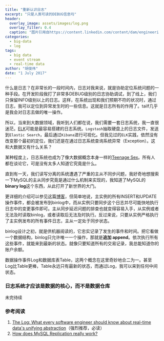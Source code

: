 ```yaml
---
title: "重新认识日志"
excerpt: "只是人类可读的DEBUG信息吗"
header:
  overlay_image: assets/images/log.png
  overlay_filter: 0.4
  caption: "图片引用自https://content.linkedin.com/content/dam/engineering/en-us/blog/migrated/log.png"
categories:
  - big-data
  - log
tags:
  - big data
  - event stream
  - real-time data
author: "胡俊伟"
date: "1 July 2017"
---
```


什么是日志？在非常长的一段时间内，日志对我来说，就是协助定位系统问题的一种手段。在开发阶段我打了非常多DEBUG级别的日志协助调试，到了线上，我们只保留INFO级别以上的日志。这样，在系统出现和我们预期不符的状况时，通过日志，我可以定位到异常发生时的一些信息。这就是日志所有的作用了。tailf几乎是我会对日志去做的唯一操作。

所以，当来到大数据领域，我听到人们都在说，我们需要一套日志系统，我一直很迷茫。[ELK](https://www.elastic.co/cn/products)可能是最容易搭建的日志系统。`Logstash`抽取硬盘上的日志文件，发送到`Elastic Search`，最后通过`Kibana`进行可视化。但我见过的`ELK`实践，依然没有改变那个最初的定位，我们还是在通过日志系统查询系统异常（Exception）。这和大数据又有什么关系？

某种程度上，日志系统也成为了像大数据概念本身一样的[Teenage Sex](https://whatsthebigdata.com/2013/06/03/big-data-quotes/)。所有人都在谈论它，可是没有太多人知道它究竟是什么。

直到有一天，我们读写分离的系统遭遇了严重的主从不同步问题，我好奇地想搜索一下MySQL的主从同步究竟是通过什么机制来实现的，我知道了MySQL的**binary log**这个东西，从此打开了新世界的大门。

更详细的介绍可以参见这篇[博客](https://www.percona.com/blog/2013/01/09/how-does-mysql-replication-really-work/)，但简单地说，主实例的所有INSERT和UPDATE操作事件，都会被发布到binlog中，而从实例只要同步这个日志并尽可能快地执行日志中的变更事件即可。主从同步延迟问题的排查也就变得容易入手，从实例或者无法及时读取binlog，或者读取后无法及时执行。反过来说，只要从实例严格执行了主实例发布的所有事件日志，主从一定处于同步状态。

binlog设计之初，就是供机器阅读的，它忠实记录了发生的事件和时间。把它看做一个数据结构，binlog只允许唯一一个操作，那就是**追加 append**。依次执行所有这些事件，就能来到最新的状态。就像只要知道所有的交易记录，我总能知道你的账户余额。

数据操作事件Log和数据库表Table，这两个概念在这里奇妙地合二为一。甚至Log比Table更棒，Table永远只有最新的状态，而通过Log，我可以来到任何中间状态。

### 日志系统才应该是数据的核心，而不是数据仓库

未完待续

### 参考阅读

1. [The Log: What every software engineer should know about real-time data's unifying abstraction](https://engineering.linkedin.com/distributed-systems/log-what-every-software-engineer-should-know-about-real-time-datas-unifying)（强烈推荐，必读）
2. [How does MySQL Replication really work?](https://www.percona.com/blog/2013/01/09/how-does-mysql-replication-really-work/)
